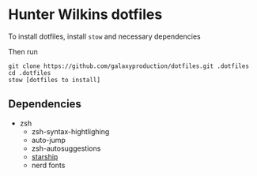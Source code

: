 # Hunter Wilkins dotfiles
To install dotfiles, install `stow` and necessary dependencies

Then run
```
git clone https://github.com/galaxyproduction/dotfiles.git .dotfiles
cd .dotfiles
stow [dotfiles to install]
```
## Dependencies
- zsh
    - zsh-syntax-hightlighing
    - auto-jump
    - zsh-autosuggestions
    - [starship](https://starship.rs/)
    - nerd fonts